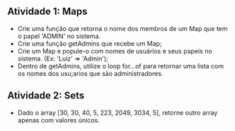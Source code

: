 ## Atividade 1: Maps
- Crie uma função que retorna o nome dos membros de um Map que tem o papel 'ADMIN' no sistema.
- Crie uma função getAdmins que recebe um Map;
- Crie um Map e popule-o com nomes de usuários e seus papeis no sistema. (Ex: 'Luiz' => 'Admin');
- Dentro de getAdmins, utilize o loop for...of para retornar uma lista com os nomes dos usu;arios que são administradores.

## Atividade 2: Sets

- Dado o array [30, 30, 40, 5, 223, 2049, 3034, 5], retorne outro array apenas com valores únicos.